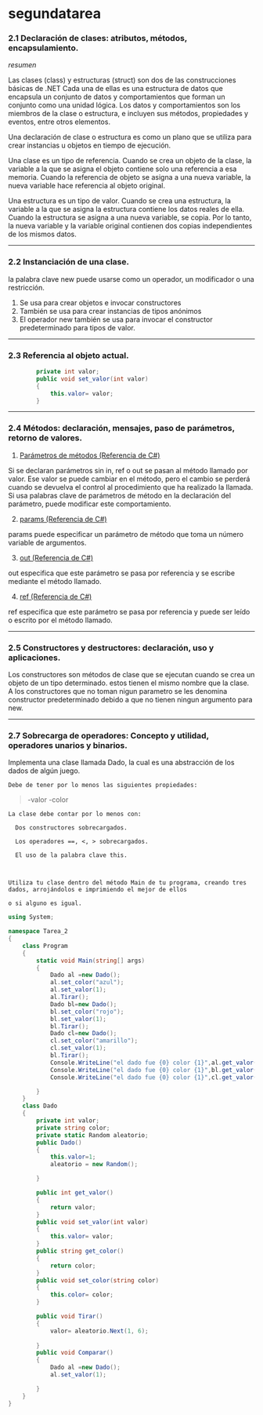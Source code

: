 # segundatarea
###  2.1 Declaración de clases: atributos, métodos, encapsulamiento.


*resumen*


Las clases (class) y estructuras (struct) son dos de las construcciones básicas de .NET Cada una de ellas es una estructura de datos que encapsula un conjunto de datos y comportamientos que forman un conjunto como una unidad lógica. Los datos y comportamientos son los miembros de la clase o estructura, e incluyen sus métodos, propiedades y eventos, entre otros elementos.

Una declaración de clase o estructura es como un plano que se utiliza para crear instancias u objetos en tiempo de ejecución. 

Una clase es un tipo de referencia. Cuando se crea un objeto de la clase, la variable a la que se asigna el objeto contiene solo una referencia a esa memoria. Cuando la referencia de objeto se asigna a una nueva variable, la nueva variable hace referencia al objeto original.

Una estructura es un tipo de valor. Cuando se crea una estructura, la variable a la que se asigna la estructura contiene los datos reales de ella. Cuando la estructura se asigna a una nueva variable, se copia. Por lo tanto, la nueva variable y la variable original contienen dos copias independientes de los mismos datos.

___
###  2.2 Instanciación de una clase.


la palabra clave new puede usarse como un operador, un modificador o una restricción.

1. Se usa para crear objetos e invocar constructores
2. También se usa para crear instancias de tipos anónimos
3. El operador new también se usa para invocar el constructor predeterminado para tipos de valor. 

___
###  2.3 Referencia al objeto actual. 

```c#
        private int valor;
        public void set_valor(int valor)
        {
            this.valor= valor;
        }
```

___
###  2.4 Métodos: declaración, mensajes, paso de parámetros, retorno de valores. 


1. [Parámetros de métodos (Referencia de C#)](https://msdn.microsoft.com/es-ES/library/8f1hz171.aspx)


Si se declaran parámetros sin in, ref o out se pasan al método llamado por valor. Ese valor se puede cambiar en el método, pero el cambio se perderá cuando se devuelva el control al procedimiento que ha realizado la llamada. Si usa palabras clave de parámetros de método en la declaración del parámetro, puede modificar este comportamiento.


2. [params (Referencia de C#)](https://msdn.microsoft.com/es-es/library/w5zay9db.aspx)


params puede especificar un parámetro de método que toma un número variable de argumentos.


3. [out (Referencia de C#)](https://msdn.microsoft.com/es-es/library/t3c3bfhx.aspx)


out especifica que este parámetro se pasa por referencia y se escribe mediante el método llamado.


4. [ref (Referencia de C#)](https://msdn.microsoft.com/es-es/library/14akc2c7.aspx)


ref especifica que este parámetro se pasa por referencia y puede ser leído o escrito por el método llamado.

___
###  2.5 Constructores y destructores: declaración, uso y aplicaciones.


Los constructores son métodos de clase que se ejecutan cuando se crea un objeto de un tipo determinado. 
estos tienen el mismo nombre que la clase.
A los constructores que no toman nigun parametro se les denomina constructor predeterminado debido a que no tienen ningun argumento para new.

___
###  2.7 Sobrecarga de operadores: Concepto y utilidad, operadores unarios y binarios.


Implementa una clase llamada Dado, la cual es una abstracción de los dados de algún juego.

    Debe de tener por lo menos las siguientes propiedades:

>-valor
>-color

    La clase debe contar por lo menos con:

      Dos constructores sobrecargados.

      Los operadores ==, <, > sobrecargados.

      El uso de la palabra clave this.

   

    Utiliza tu clase dentro del método Main de tu programa, creando tres dados, arrojándolos e imprimiendo el mejor de ellos 

    o si alguno es igual.


```c#
using System;

namespace Tarea_2
{
    class Program
    {
        static void Main(string[] args)
        {
            Dado al =new Dado();
            al.set_color("azul");
            al.set_valor(1);
            al.Tirar();
            Dado bl=new Dado();
            bl.set_color("rojo");
            bl.set_valor(1);
            bl.Tirar();
            Dado cl=new Dado();
            cl.set_color("amarillo");
            cl.set_valor(1);
            bl.Tirar();
            Console.WriteLine("el dado fue {0} color {1}",al.get_valor(),al.get_color());
            Console.WriteLine("el dado fue {0} color {1}",bl.get_valor(),bl.get_color());
            Console.WriteLine("el dado fue {0} color {1}",cl.get_valor(),cl.get_color());

        }
    }
    class Dado
    {
        private int valor;
        private string color;
        private static Random aleatorio;
        public Dado()
        {
            this.valor=1;
            aleatorio = new Random();

        }

        public int get_valor()
        {
            return valor;
        }
        public void set_valor(int valor)
        {
            this.valor= valor;
        }
        public string get_color()
        {
            return color;
        }
        public void set_color(string color)
        {
            this.color= color;
        }

        public void Tirar()
        {
            valor= aleatorio.Next(1, 6);
            
        }
        public void Comparar()
        {
            Dado al =new Dado();
            al.set_valor(1);

        }
    }
}
```